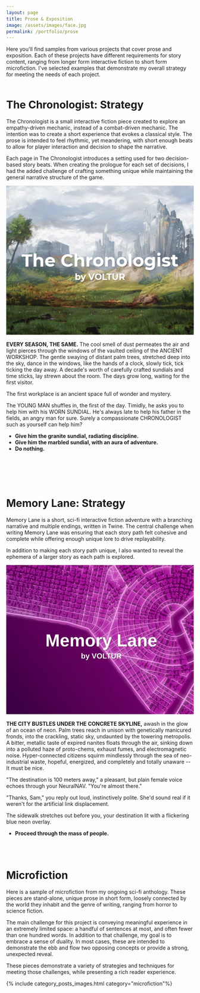 ```yaml
---
layout: page
title: Prose & Exposition
image: /assets/images/face.jpg
permalink: /portfolio/prose
---
```


Here you'll find samples from various projects that cover prose and exposition. Each of these projects have different requirements for story content, ranging from longer form interactive fiction to short form microfiction. I've selected examples that demonstrate my overall strategy for meeting the needs of each project.
<br/><br/>

<div class="section odd rot">
    <h1 class="post-title">The Chronologist: Strategy</h1>
    <p>The Chronologist is a small interactive fiction piece created to explore an empathy-driven mechanic, instead of a combat-driven mechanic. The intention was to create a short experience that evokes a classical style. The prose is intended to feel rhythmic, yet meandering, with short enough beats to allow for player interaction and decision to shape the narrative.</p>
    <p>Each page in The Chronologist introduces a setting used for two decision-based story beats. When creating the prologue for each set of decisions, I had the added challenge of crafting something unique while maintaining the general narrative structure of the game.</p>
</div>
<a href="https://voltur.itch.io/the-chronologist"><img src="/portfolio/images/IF/chronologist-cover-small.jpg" alt="The Chronologist" class="inline_floating_images"/></a>

__EVERY SEASON, THE SAME.__ The cool smell of dust permeates the air and light pierces through the windows of the vaulted ceiling of the ANCIENT WORKSHOP. The gentle swaying of distant palm trees, stretched deep into the sky, dance in the windows, like the hands of a clock, slowly tick, tick ticking the day away. A decade's worth of carefully crafted sundials and time sticks, lay strewn about the room. The days grow long, waiting for the first visitor.

The first workplace is an ancient space full of wonder and mystery.

The YOUNG MAN shuffles in, the first of the day. Timidly, he asks you to help him with his WORN SUNDIAL. He's always late to help his father in the fields, an angry man for sure. Surely a compassionate CHRONOLOGIST such as yourself can help him?

* __Give him the granite sundial, radiating discipline.__
* __Give him the marbled sundial, with an aura of adventure.__
* __Do nothing.__

<br/><br/><br/><br/>

<div class="section odd rotrev">
    <h1 class="post-title">Memory Lane: Strategy</h1>
    <p>Memory Lane is a short, sci-fi interactive fiction adventure with a branching narrative and multiple endings, written in Twine. The central challenge when writing Memory Lane was ensuring that each story path felt cohesive and complete while offering enough unique lore to drive replayability.</p>
    <p>In addition to making each story path unique, I also wanted to reveal the ephemera of a larger story as each path is explored.</p>
</div>
<a href="https://voltur.itch.io/memory-lane"><img src="/portfolio/images/IF/memorylane-cover-small.jpg" alt="Memory Lane" class="inline_floating_images"/></a>

__THE CITY BUSTLES UNDER THE CONCRETE SKYLINE,__ awash in the glow of an ocean of neon. Palm trees reach in unison with genetically manicured fronds, into the crackling, static sky, undaunted by the towering metropolis. A bitter, metallic taste of expired nanites floats through the air, sinking down into a polluted haze of proto-chems, exhaust fumes, and electromagnetic noise. Hyper-connected citizens squirm mindlessly through the sea of neo-industrial waste, hopeful, energized, and completely and totally unaware -- It must be nice.

"The destination is 100 meters away," a pleasant, but plain female voice echoes through your NeuralNAV. "You're almost there."

"Thanks, Sam," you reply out loud, instinctively polite. She'd sound real if it weren't for the artificial link displacement.

The sidewalk stretches out before you, your destination lit with a flickering blue neon overlay.

* __Proceed through the mass of people.__

<br/><br/>
<div class="section odd rot">
    <h1 class="post-title">Microfiction</h1>
    <p>Here is a sample of microfiction from my ongoing sci-fi anthology. These pieces are stand-alone, unique prose in short form, loosely connected by the world they inhabit and the genre of writing, ranging from horror to science fiction.</p>
    <p>The main challenge for this project is conveying meaningful experience in an extremely limited space: a handful of sentences at most, and often fewer than one hundred words. In addition to that challenge, my goal is to embrace a sense of duality. In most cases, these are intended to demonstrate the ebb and flow two opposing concepts or provide a strong, unexpected reveal.</p>
    <p>These pieces demonstrate a variety of strategies and techniques for meeting those challenges, while presenting a rich reader experience.</p>
</div>

{% include category_posts_images.html category="microfiction"%}
